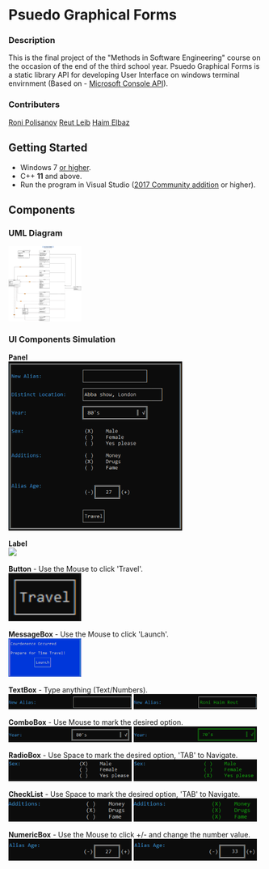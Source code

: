 # Psuedo Graphical Forms 

### Description
This is the final project of the "Methods in Software Engineering" course on the occasion of the end of the third school year.
Psuedo Graphical Forms is a static library API for developing User Interface on windows terminal envirnment (Based on -  [Microsoft Console API](https://docs.microsoft.com/en-us/windows/console/console-reference)).


### Contributers
 [Roni Polisanov](https://github.com/RoniPolisanov)
 [Reut Leib](https://github.com/ReutLeib)
 [Haim Elbaz](https://github.com/m0nkeykong/)
 
## Getting Started
-   Windows 7  <u> or higher</u>.
-   C++  **11**  and above.
-   Run the program in Visual Studio ([2017 Community addition](https://www.visualstudio.com/vs/whatsnew/) or higher).

## Components

### UML Diagram
<img src="/images/UML.png" width="144px"><br>

### UI Components Simulation
**Panel** <br>
<img src="/images/Panel.png" width="344px"/>

**Label** <br>
<img src="/images/Label.png" width="144px"/>

**Button** - Use the Mouse to click 'Travel'.<br>
<img src="/images/Button.png" width="144px"/>

**MessageBox** - Use the Mouse to click 'Launch'.<br>
<img src="/images/MessageBox.png" width="144px"/>

**TextBox** - Type anything (Text/Numbers).<br>
<img src="/images/TextBoxBefore.png" width="244px"/>
<img src="/images/TextBoxAfter.png" width="244px"/>

**ComboBox** - Use Mouse to mark the desired option.<br>
<img src="/images/ComboBoxBefore.png" width="244px"/>
<img src="/images/ComboBoxAfter.png" width="244px"/>

**RadioBox** - Use Space to mark the desired option, 'TAB' to Navigate.<br>
<img src="/images/RadioBoxBefore.png" width="244px"/>
<img src="/images/RadioBoxAfter.png" width="244px"/>

**CheckList** - Use Space to mark the desired option, 'TAB' to Navigate.<br>
<img src="/images/CheckListBefore.png" width="244px"/>
<img src="/images/CheckListAfter.png" width="244px"/>

**NumericBox** - Use the Mouse to click +/- and change the number value.<br>
<img src="/images/NumericBoxBefore.png" width="244px"/>
<img src="/images/NumericBoxAfter.png" width="244px"/>


